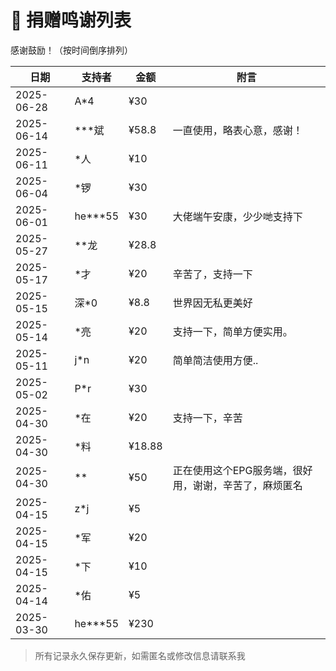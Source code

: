 # 💖 捐赠鸣谢列表

感谢鼓励！（按时间倒序排列）

| 日期       | 支持者       | 金额   | 附言                  |
|------------|--------------|--------|-----------------------|
| 2025-06-28 | A*4 | ¥30 |  |
| 2025-06-14 | ***斌 | ¥58.8 | 一直使用，略表心意，感谢！ |
| 2025-06-11 | *人 | ¥10 |  |
| 2025-06-04 | *锣 | ¥30 |  |
| 2025-06-01 | he***55 | ¥30 | 大佬端午安康，少少哋支持下 |
| 2025-05-27 | **龙 | ¥28.8 |  |
| 2025-05-17 | *才 | ¥20 | 辛苦了，支持一下 |
| 2025-05-15 | 深*0 | ¥8.8 | 世界因无私更美好 |
| 2025-05-14 | *亮 | ¥20 | 支持一下，简单方便实用。 |
| 2025-05-11 | j*n | ¥20 | 简单简洁使用方便.. |
| 2025-05-02 | P*r | ¥30 |  |
| 2025-04-30 | *在 | ¥20 | 支持一下，辛苦 |
| 2025-04-30 | *料 | ¥18.88 |  |
| 2025-04-30 | ** | ¥50 | 正在使用这个EPG服务端，很好用，谢谢，辛苦了，麻烦匿名 |
| 2025-04-15 | z*j | ¥5 |  |
| 2025-04-15 | *军 | ¥20 |  |
| 2025-04-15 | *下 | ¥10 |  |
| 2025-04-14 | *佑 | ¥5 |  |
| 2025-03-30 | he***55 | ¥230 |  |

> 所有记录永久保存更新，如需匿名或修改信息请联系我
